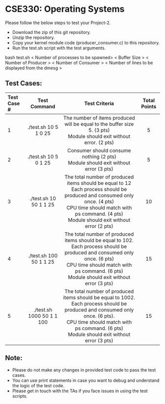 # CSE330: Operating Systems 

Please follow the below steps to test your Project-2. 

- Download the zip of this git repository.
- Unzip the repository.
- Copy your kernel module code (producer_consumer.c) to this repository.
- Run the test.sh script with the test arguments. 

bash test.sh < Number of processes to be spawned> < Buffer Size > < Number of Producer > < Number of Consumer > < Number of lines to be displayed from the dmesg >

## Test Cases:

| Test Case #   | Test Command  | Test Criteria  | Total Points |
| :------------- |:-------------:| :-----:|:-----:|
| 1     | ./test.sh 10 5 1 0 25  | The number of items produced will be equal to the buffer size 5. (3 pts)  <br /> Module should exit without error. (2 pts) | 5|
| 2     | ./test.sh 10 5 0 1 25  | Consumer should consume nothing (2 pts) <br /> Module should exit without error (3 pts) | 5|
| 3     | ./test.sh 10 50 1 1 25 | The total number of produced items should be equal to 12 Each process should be produced and consumed only once. (4 pts) <br /> CPU time should match with ps command. (4 pts) <br /> Module should exit without error (2 pts) | 10 |
| 4     | ./test.sh 100 50 1 1 25 | The total number of produced items should be equal to 102. Each process should be produced and consumed only once. (6 pts) <br /> CPU time should match with ps command. (6 pts)<br /> Module should exit without error (3 pts) | 15 |
| 5     | ./test.sh 1000 50 1 1 100 | The total number of produced items should be equal to 1002. Each process should be produced and consumed only once. (6 pts). <br /> CPU time should match with ps command. (6 pts) <br /> Module should exit without error (3 pts) | 15 |


## Note: 
- Please do not make any changes in provided test code to pass the test cases.
- You can use print statements in case you want to debug and understand the logic of the test code.
- Please get in touch with the TAs if you face issues in using the test scripts.
